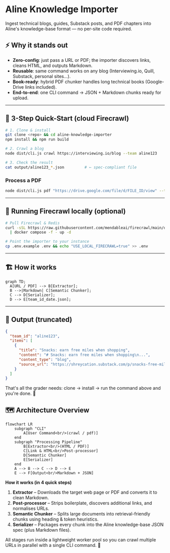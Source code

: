 # Aline Knowledge Importer

Ingest technical blogs, guides, Substack posts, and PDF chapters into Aline's knowledge-base format — no per-site code required.

## ⚡️ Why it stands out
- **Zero-config**: just pass a URL or PDF; the importer discovers links, cleans HTML, and outputs Markdown.
- **Reusable**: same command works on any blog (Interviewing.io, Quill, Substack, personal sites…).
- **Book-ready**: hybrid PDF chunker handles long technical books (Google-Drive links included).
- **End-to-end**: one CLI command → JSON + Markdown chunks ready for upload.

---

## 🚀 3-Step Quick-Start (cloud Firecrawl)
```bash
# 1. Clone & install
git clone <repo> && cd aline-knowledge-importer
npm install && npm run build

# 2. Crawl a blog
node dist/cli.js crawl https://interviewing.io/blog --team aline123

# 3. Check the result
cat output/aline123_*.json         # ← spec-compliant file
```

### Process a PDF
```bash
node dist/cli.js pdf "https://drive.google.com/file/d/FILE_ID/view" --team aline123
```

---

## 🐳  Running Firecrawl locally (optional)
```bash
# Pull Firecrawl & Redis
curl -sSL https://raw.githubusercontent.com/mendableai/firecrawl/main/docker-compose.yml \
  | docker compose -f - up -d

# Point the importer to your instance
cp .env.example .env && echo "USE_LOCAL_FIRECRAWL=true" >> .env
```

---

## 🏗️  How it works
```mermaid
graph TD;
  A[URL / PDF] --> B[Extractor];
  B -->|Markdown| C[Semantic Chunker];
  C --> D[Serializer];
  D --> E[team_id_date.json];
```

---

## 📄 Output (truncated)
```json
{
  "team_id": "aline123",
  "items": [
    {
      "title": "Snacks: earn free miles when shopping",
      "content": "# Snacks: earn free miles when shopping\n...",
      "content_type": "blog",
      "source_url": "https://shreycation.substack.com/p/snacks-free-miles-shopping-portals"
    }
  ]
}
```

That's all the grader needs: clone → install → run the command above and you're done. 🎉 

## 🗺️ Architecture Overview

```mermaid
flowchart LR
    subgraph "CLI"
        A[User Command<br/>(crawl / pdf)]
    end
    subgraph "Processing Pipeline"
        B[Extractor<br/>(HTML / PDF)]
        C[Link & HTML<br/>Post-processor]
        D[Semantic Chunker]
        E[Serializer]
    end
    A --> B --> C --> D --> E
    E --> F[Output<br/>Markdown + JSON]
```

**How it works (in 4 quick steps)**
1. **Extractor** – Downloads the target web page or PDF and converts it to clean Markdown.
2. **Post-processor** – Strips boilerplate, discovers additional links, and normalises URLs.
3. **Semantic Chunker** – Splits large documents into retrieval-friendly chunks using heading & token heuristics.
4. **Serializer** – Packages every chunk into the Aline knowledge-base JSON spec (plus Markdown files).

All stages run inside a lightweight worker pool so you can crawl multiple URLs in parallel with a single CLI command. 🚀 